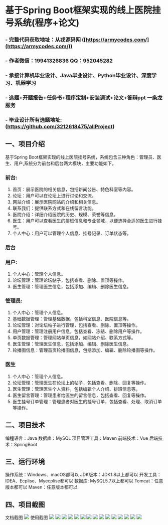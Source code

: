 基于Spring Boot框架实现的线上医院挂号系统(程序+论文)
=
### - 完整代码获取地址：从戎源码网 ([https://armycodes.com/](https://armycodes.com/))
### - 作者微信：19941326836  QQ：952045282 
### - 承接计算机毕业设计、Java毕业设计、Python毕业设计、深度学习、机器学习
### - 选题+开题报告+任务书+程序定制+安装调试+论文+答辩ppt 一条龙服务
### - 毕业设计所有选题地址:(https://github.com/3212618475/allProject)


一、项目介绍
---
基于Spring Boot框架实现的线上医院挂号系统，系统包含三种角色：管理员、医生、用户,系统分为前台和后台两大模块，主要功能如下。
### 前台:
1. 首页：展示医院的相关信息，包括新闻公告、特色科室等内容。
2. 论坛：用户可以在论坛上进行讨论和交流。
3. 网站介绍：展示医院网站的介绍和相关信息。
4. 联系我们：提供联系方式和在线留言功能。
5. 医院介绍：详细介绍医院的历史、规模、荣誉等信息。
6. 医生：用户可以查看医生的排班信息和专业领域，以便选择合适的医生进行挂号。
7. 个人中心：用户可以管理个人信息、挂号记录、订单状态等。

 
### 后台
### 用户:
1. 个人中心：管理个人信息。
2. 论坛管理：管理论坛帖子，包括查看、删除、置顶等操作。
3. 医生管理：管理医生信息，包括添加、编辑、删除医生信息。
  
### 管理员:
1. 个人中心：管理个人信息。
2. 基础数据管理：管理基础数据，包括科室信息、医院信息等。
3. 论坛管理：对论坛帖子进行管理，包括查看、删除、置顶等操作。
4. 用户管理：管理注册用户信息，包括查看、冻结、删除用户等操作。
5. 单页数据管理：管理网站单页信息，如网站介绍、联系方式等。
6. 医生管理：管理医生信息，包括添加、编辑、删除医生信息。
7. 轮播图信息：管理首页轮播图信息，包括添加、编辑、删除轮播图等操作。

### 医生
1. 个人中心：管理个人信息。
2. 论坛管理：管理医生在论坛上的帖子，包括查看、删除、回复等操作。
3. 医生管理：管理医生个人资料，包括编辑个人介绍、排班信息等。
4. 医生留言管理：管理患者给医生的留言信息，包括查看、回复等操作。
5. 医生挂号订单管理：管理患者对医生的挂号订单，包括查看、处理、取消订单等操作。

  
二、项目技术
---
编程语言：Java
数据库：MySQL
项目管理工具：Maven
前端技术：Vue
后端技术：SpringBoot

三、运行环境
---
操作系统：Windows、macOS都可以
JDK版本：JDK1.8以上都可以
开发工具：IDEA、Ecplise、Myecplise都可以
数据库: MySQL5.7以上都可以
Tomcat：任意版本都可以
Maven：任意版本都可以

四、项目截图
---
文档截图
![](limage/2.png)
使用截图
![](image/1.png)
![](image/2.png)
![](image/3.png)
![](image/4.png)
![](image/5.png)
![](image/6.png)
![](image/7.png)
![](image/8.png)
![](image/9.png)
![](image/10.png)
![](image/11.png)
![](image/12.png)
![](image/13.png)
![](image/14.png)
![](image/15.png)
